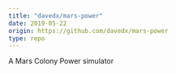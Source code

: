 ```yaml
---
title: "davedx/mars-power"
date: 2019-05-22
origin: https://github.com/davedx/mars-power
type: repo
---
```


A Mars Colony Power simulator